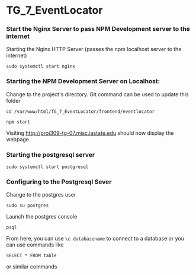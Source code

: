 
# TG_7_EventLocator

### Start the Nginx Server to pass NPM Development server to the internet
Starting the Nginx HTTP Server (passes the npm localhost server to the internet)
```
sudo systemctl start nginx
```

### Starting the NPM Development Server on Localhost:
Change to the project's directory. Git command can be used to update this folder
```
cd /var/www/html/TG_7_EventLocator/frontend/eventlocator
```
```
npm start
```

Visiting http://proj309-tg-07.misc.iastate.edu should now display the webpage

### Starting the postgresql server
```
sudo systemctl start postgresql
```

### Configuring to the Postgresql Sever
Change to the postgres user
```
sudo su postgres
```
Launch the postgres console
```
psql
```

From here, you can use ```\c databasename``` to connect to a database
or you can use commands like
```
SELECT * FROM table
```
or similar commands



